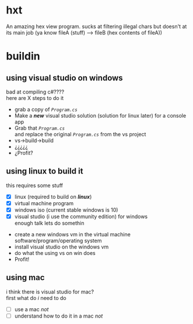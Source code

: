 # hxt
An amazing hex view program. sucks at filtering illegal chars but doesn't at its main job (ya know fileA (stuff) --> fileB (hex contents of fileA))
# buildin
## using visual studio on windows
bad at compiling c#????<br>
here are X steps to do it<br>
- grab a copy of _`Program.cs`_<br>
- Make a ***new*** visual studio solution (solution for linux later) for a console app<br>
- Grab that _`Program.cs`_<br> and replace the original _`Program.cs`_ from the vs project<br>
- vs->build->build
- ¿¿¿¿¿
- ¿Profit?
## using linux to build it
this requires some stuff<br>
- [x] linux (required to build on ***linux***)
- [x] virtual machine program
- [x] windows iso (current stable windows is 10)
- [x] visual studio (i use the community edition) for windows<br>
enough talk lets do somethin<br>
- create a new windows vm in the virtual machine software/program/operating system
- install visual studio on the windows vm
- do what the using vs on win does
- Profit!
## using mac
i think there is visual studio for mac?<br>
first what do _i_ need to do
- [ ] use a mac _not_
- [ ] understand how to do it in a mac _not_
